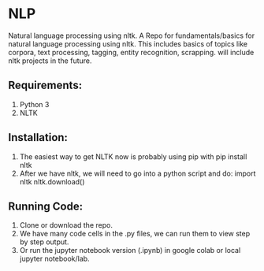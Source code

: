 # NLP
Natural language processing using nltk.
A Repo for fundamentals/basics for natural language processing using nltk. This includes basics of topics like corpora, text processing, tagging, entity recognition, scrapping. will include nltk projects in the future.

## Requirements:
 1. Python 3
 2. NLTK
 
## Installation:
1. The easiest way to get NLTK now is probably using pip with
 pip install nltk
2. After we have nltk, we will need to go into a python script and do:
  import nltk
  nltk.download()

## Running Code:
1. Clone or download the repo.
2. We have many code cells in the .py files, we can run them to view step by step output.
3. Or run the jupyter notebook version (.ipynb) in google colab or local jupyter notebook/lab.
